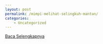 ```yaml
---
layout: post
permalink: /mimpi-melihat-selingkuh-mantan/
categories:
    - Uncategorized
---
```


[Baca Selengkapnya](/07)